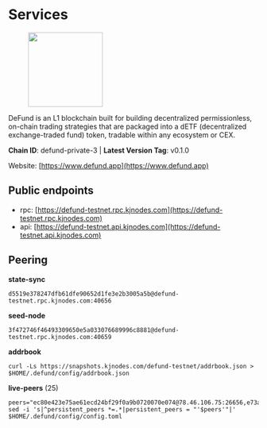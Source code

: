 # Services

<figure><img src="https://raw.githubusercontent.com/kj89/testnet_manuals/main/pingpub/logos/defund.png" width="150" alt=""><figcaption></figcaption></figure>

DeFund is an L1 blockchain built for building decentralized permissionless,  on-chain trading strategies that are packaged into a dETF (decentralized  exchange-traded fund) token, tradable within any ecosystem or CEX.

**Chain ID**: defund-private-3 | **Latest Version Tag**: v0.1.0

Website: [https://www.defund.app](https://www.defund.app)


## Public endpoints

* rpc: [https://defund-testnet.rpc.kjnodes.com](https://defund-testnet.rpc.kjnodes.com)
* api: [https://defund-testnet.api.kjnodes.com](https://defund-testnet.api.kjnodes.com)

## Peering

**state-sync**

```
d5519e378247dfb61dfe90652d1fe3e2b3005a5b@defund-testnet.rpc.kjnodes.com:40656
```

**seed-node**

```
3f472746f46493309650e5a033076689996c8881@defund-testnet.rpc.kjnodes.com:40659
```

**addrbook**
```
curl -Ls https://snapshots.kjnodes.com/defund-testnet/addrbook.json > $HOME/.defund/config/addrbook.json
```

**live-peers** (25)
```
peers="ec80e423e75ae61ecd24bf29f0a9b0720070e074@78.46.106.75:26656,e73a8c70a1e55c4ee14874c659a9084773ea56ed@168.119.227.28:36656,0a006400acd379fc12ac36bfaab859777b1f0b33@62.212.65.138:23656,29ac18dffb64164b849b8ec9a29e0d3c32faa86b@62.171.183.6:26656,d9db9bfb1e317bd16935b01a2227b699889519af@65.108.102.70:46656,af9c5941c650bc0bfd3bacc587a05edf6603cfb1@65.108.43.113:26656,f114c02efc5aa7ee3ee6733d806a1fae2fbfb66b@65.109.49.111:21656,5eb5ce58df3b4dfaf3f04d48a54789a0b4b1007a@154.12.239.248:26656,d5519e378247dfb61dfe90652d1fe3e2b3005a5b@65.109.68.190:40656,b8c444833865c545fa0b4816c6c1fd27067fc01f@161.35.16.147:56656,cd53ab15aa53f7fd0f584bb60b253a4d53246867@93.189.30.116:26656,fd40c978275ceb1e0f9a81a7f40b3ec5f8b7b544@195.201.237.184:36656,28f14b89d10992cff60cbe98d4cd1cf84b1d2c60@88.99.214.188:26656,5a3e8478405460c847354dc3ab84437b51b2e50b@93.185.166.71:26656,88a50213aa1c3767d4014dbebd18bff8853d43c6@161.97.73.21:26656,ef4cac7e5813a753239239e297efcabc03a07fbb@194.180.176.125:26656,8ac1ab46e98ebd14b7493dbf83c1e33cd2aa5921@45.87.154.227:26656,2d67fa34c0ecf8742f3efa7823271569dbe635b9@91.194.11.245:26656,eaa27fa4ac25781ae7ba9a43d04f10c5890898fc@154.53.52.32:40656,868bee888f452324c01b6c3b67ef8b6082e57025@195.201.164.125:29656,c34b4bc09946950d3fb8059d4954f45ed24e25bc@89.163.255.100:26656,2b8e2f05af0b716b551e2d0280090cbe86316a75@124.223.26.171:26656,e8fd4ce8e97ff75fd76934c0da242bb872d28ad0@199.175.98.109:26656,d1d1f9b34c3e4d46d7268588848b59b3a696a533@194.233.66.70:26656,b50363075f36fa3382f78bdbe0c297dd27465eeb@154.38.161.212:26656"
sed -i 's|^persistent_peers *=.*|persistent_peers = "'$peers'"|' $HOME/.defund/config/config.toml
```
